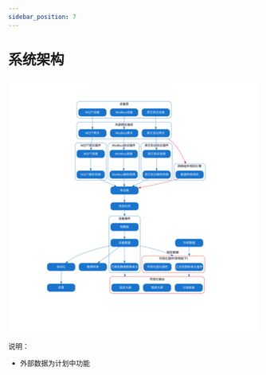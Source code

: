 ```yaml
---
sidebar_position: 7
---
```


# 系统架构

![系统架构图](./../img/thingspanel-system-flow.svg)

说明：

- 外部数据为计划中功能